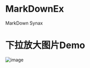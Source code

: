 # MarkDownEx
MarkDown Synax
# 下拉放大图片Demo
![image](http://github.com/andyqian2015/MarkDownEx/raw/master/image/demo1.gif)
